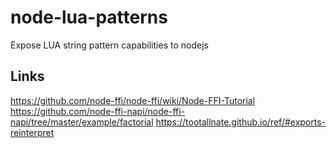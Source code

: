 

# node-lua-patterns

Expose LUA string pattern capabilities to nodejs

## Links

https://github.com/node-ffi/node-ffi/wiki/Node-FFI-Tutorial
https://github.com/node-ffi-napi/node-ffi-napi/tree/master/example/factorial
https://tootallnate.github.io/ref/#exports-reinterpret